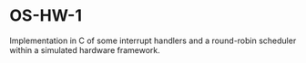 OS-HW-1
=======
Implementation in C of some interrupt handlers and a round-robin scheduler within a simulated hardware framework.
